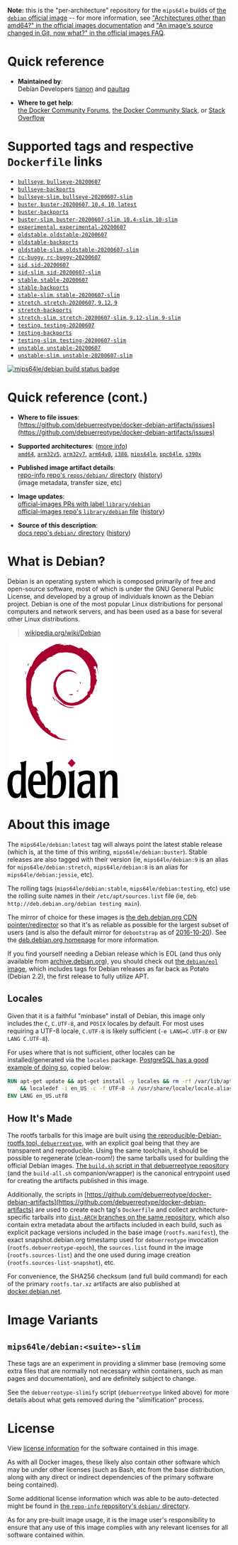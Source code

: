 <!--

********************************************************************************

WARNING:

    DO NOT EDIT "debian/README.md"

    IT IS AUTO-GENERATED

    (from the other files in "debian/" combined with a set of templates)

********************************************************************************

-->

**Note:** this is the "per-architecture" repository for the `mips64le` builds of [the `debian` official image](https://hub.docker.com/_/debian) -- for more information, see ["Architectures other than amd64?" in the official images documentation](https://github.com/docker-library/official-images#architectures-other-than-amd64) and ["An image's source changed in Git, now what?" in the official images FAQ](https://github.com/docker-library/faq#an-images-source-changed-in-git-now-what).

# Quick reference

-	**Maintained by**:  
	Debian Developers [tianon](https://qa.debian.org/developer.php?login=tianon) and [paultag](https://qa.debian.org/developer.php?login=paultag)

-	**Where to get help**:  
	[the Docker Community Forums](https://forums.docker.com/), [the Docker Community Slack](https://dockr.ly/slack), or [Stack Overflow](https://stackoverflow.com/search?tab=newest&q=docker)

# Supported tags and respective `Dockerfile` links

-	[`bullseye`, `bullseye-20200607`](https://github.com/debuerreotype/docker-debian-artifacts/blob/551b6d141ff8c6b765efca0a9644fb1212bf25a7/bullseye/Dockerfile)
-	[`bullseye-backports`](https://github.com/debuerreotype/docker-debian-artifacts/blob/551b6d141ff8c6b765efca0a9644fb1212bf25a7/bullseye/backports/Dockerfile)
-	[`bullseye-slim`, `bullseye-20200607-slim`](https://github.com/debuerreotype/docker-debian-artifacts/blob/551b6d141ff8c6b765efca0a9644fb1212bf25a7/bullseye/slim/Dockerfile)
-	[`buster`, `buster-20200607`, `10.4`, `10`, `latest`](https://github.com/debuerreotype/docker-debian-artifacts/blob/551b6d141ff8c6b765efca0a9644fb1212bf25a7/buster/Dockerfile)
-	[`buster-backports`](https://github.com/debuerreotype/docker-debian-artifacts/blob/551b6d141ff8c6b765efca0a9644fb1212bf25a7/buster/backports/Dockerfile)
-	[`buster-slim`, `buster-20200607-slim`, `10.4-slim`, `10-slim`](https://github.com/debuerreotype/docker-debian-artifacts/blob/551b6d141ff8c6b765efca0a9644fb1212bf25a7/buster/slim/Dockerfile)
-	[`experimental`, `experimental-20200607`](https://github.com/debuerreotype/docker-debian-artifacts/blob/551b6d141ff8c6b765efca0a9644fb1212bf25a7/experimental/Dockerfile)
-	[`oldstable`, `oldstable-20200607`](https://github.com/debuerreotype/docker-debian-artifacts/blob/551b6d141ff8c6b765efca0a9644fb1212bf25a7/oldstable/Dockerfile)
-	[`oldstable-backports`](https://github.com/debuerreotype/docker-debian-artifacts/blob/551b6d141ff8c6b765efca0a9644fb1212bf25a7/oldstable/backports/Dockerfile)
-	[`oldstable-slim`, `oldstable-20200607-slim`](https://github.com/debuerreotype/docker-debian-artifacts/blob/551b6d141ff8c6b765efca0a9644fb1212bf25a7/oldstable/slim/Dockerfile)
-	[`rc-buggy`, `rc-buggy-20200607`](https://github.com/debuerreotype/docker-debian-artifacts/blob/551b6d141ff8c6b765efca0a9644fb1212bf25a7/rc-buggy/Dockerfile)
-	[`sid`, `sid-20200607`](https://github.com/debuerreotype/docker-debian-artifacts/blob/551b6d141ff8c6b765efca0a9644fb1212bf25a7/sid/Dockerfile)
-	[`sid-slim`, `sid-20200607-slim`](https://github.com/debuerreotype/docker-debian-artifacts/blob/551b6d141ff8c6b765efca0a9644fb1212bf25a7/sid/slim/Dockerfile)
-	[`stable`, `stable-20200607`](https://github.com/debuerreotype/docker-debian-artifacts/blob/551b6d141ff8c6b765efca0a9644fb1212bf25a7/stable/Dockerfile)
-	[`stable-backports`](https://github.com/debuerreotype/docker-debian-artifacts/blob/551b6d141ff8c6b765efca0a9644fb1212bf25a7/stable/backports/Dockerfile)
-	[`stable-slim`, `stable-20200607-slim`](https://github.com/debuerreotype/docker-debian-artifacts/blob/551b6d141ff8c6b765efca0a9644fb1212bf25a7/stable/slim/Dockerfile)
-	[`stretch`, `stretch-20200607`, `9.12`, `9`](https://github.com/debuerreotype/docker-debian-artifacts/blob/551b6d141ff8c6b765efca0a9644fb1212bf25a7/stretch/Dockerfile)
-	[`stretch-backports`](https://github.com/debuerreotype/docker-debian-artifacts/blob/551b6d141ff8c6b765efca0a9644fb1212bf25a7/stretch/backports/Dockerfile)
-	[`stretch-slim`, `stretch-20200607-slim`, `9.12-slim`, `9-slim`](https://github.com/debuerreotype/docker-debian-artifacts/blob/551b6d141ff8c6b765efca0a9644fb1212bf25a7/stretch/slim/Dockerfile)
-	[`testing`, `testing-20200607`](https://github.com/debuerreotype/docker-debian-artifacts/blob/551b6d141ff8c6b765efca0a9644fb1212bf25a7/testing/Dockerfile)
-	[`testing-backports`](https://github.com/debuerreotype/docker-debian-artifacts/blob/551b6d141ff8c6b765efca0a9644fb1212bf25a7/testing/backports/Dockerfile)
-	[`testing-slim`, `testing-20200607-slim`](https://github.com/debuerreotype/docker-debian-artifacts/blob/551b6d141ff8c6b765efca0a9644fb1212bf25a7/testing/slim/Dockerfile)
-	[`unstable`, `unstable-20200607`](https://github.com/debuerreotype/docker-debian-artifacts/blob/551b6d141ff8c6b765efca0a9644fb1212bf25a7/unstable/Dockerfile)
-	[`unstable-slim`, `unstable-20200607-slim`](https://github.com/debuerreotype/docker-debian-artifacts/blob/551b6d141ff8c6b765efca0a9644fb1212bf25a7/unstable/slim/Dockerfile)

[![mips64le/debian build status badge](https://img.shields.io/jenkins/s/https/doi-janky.infosiftr.net/job/multiarch/job/mips64le/job/debian.svg?label=mips64le/debian%20%20build%20job)](https://doi-janky.infosiftr.net/job/multiarch/job/mips64le/job/debian/)

# Quick reference (cont.)

-	**Where to file issues**:  
	[https://github.com/debuerreotype/docker-debian-artifacts/issues](https://github.com/debuerreotype/docker-debian-artifacts/issues)

-	**Supported architectures**: ([more info](https://github.com/docker-library/official-images#architectures-other-than-amd64))  
	[`amd64`](https://hub.docker.com/r/amd64/debian/), [`arm32v5`](https://hub.docker.com/r/arm32v5/debian/), [`arm32v7`](https://hub.docker.com/r/arm32v7/debian/), [`arm64v8`](https://hub.docker.com/r/arm64v8/debian/), [`i386`](https://hub.docker.com/r/i386/debian/), [`mips64le`](https://hub.docker.com/r/mips64le/debian/), [`ppc64le`](https://hub.docker.com/r/ppc64le/debian/), [`s390x`](https://hub.docker.com/r/s390x/debian/)

-	**Published image artifact details**:  
	[repo-info repo's `repos/debian/` directory](https://github.com/docker-library/repo-info/blob/master/repos/debian) ([history](https://github.com/docker-library/repo-info/commits/master/repos/debian))  
	(image metadata, transfer size, etc)

-	**Image updates**:  
	[official-images PRs with label `library/debian`](https://github.com/docker-library/official-images/pulls?q=label%3Alibrary%2Fdebian)  
	[official-images repo's `library/debian` file](https://github.com/docker-library/official-images/blob/master/library/debian) ([history](https://github.com/docker-library/official-images/commits/master/library/debian))

-	**Source of this description**:  
	[docs repo's `debian/` directory](https://github.com/docker-library/docs/tree/master/debian) ([history](https://github.com/docker-library/docs/commits/master/debian))

# What is Debian?

Debian is an operating system which is composed primarily of free and open-source software, most of which is under the GNU General Public License, and developed by a group of individuals known as the Debian project. Debian is one of the most popular Linux distributions for personal computers and network servers, and has been used as a base for several other Linux distributions.

> [wikipedia.org/wiki/Debian](https://en.wikipedia.org/wiki/Debian)

![logo](https://raw.githubusercontent.com/docker-library/docs/b449be7df57e9ed9086bb5821bfb5d6cdc5d67a4/debian/logo.png)

# About this image

The `mips64le/debian:latest` tag will always point the latest stable release (which is, at the time of this writing, `mips64le/debian:buster`). Stable releases are also tagged with their version (ie, `mips64le/debian:9` is an alias for `mips64le/debian:stretch`, `mips64le/debian:8` is an alias for `mips64le/debian:jessie`, etc).

The rolling tags (`mips64le/debian:stable`, `mips64le/debian:testing`, etc) use the rolling suite names in their `/etc/apt/sources.list` file (ie, `deb http://deb.debian.org/debian testing main`).

The mirror of choice for these images is [the deb.debian.org CDN pointer/redirector](https://deb.debian.org) so that it's as reliable as possible for the largest subset of users (and is also the default mirror for `debootstrap` as of [2016-10-20](https://anonscm.debian.org/cgit/d-i/debootstrap.git/commit/?id=9e8bc60ad1ccf3a25ce7890526b70059f3e770de)). See the [deb.debian.org homepage](https://deb.debian.org) for more information.

If you find yourself needing a Debian release which is EOL (and thus only available from [archive.debian.org](http://archive.debian.org)), you should check out [the `debian/eol` image](https://hub.docker.com/r/debian/eol/), which includes tags for Debian releases as far back as Potato (Debian 2.2), the first release to fully utilize APT.

## Locales

Given that it is a faithful "minbase" install of Debian, this image only includes the `C`, `C.UTF-8`, and `POSIX` locales by default. For most uses requiring a UTF-8 locale, `C.UTF-8` is likely sufficient (`-e LANG=C.UTF-8` or `ENV LANG C.UTF-8`).

For uses where that is not sufficient, other locales can be installed/generated via the `locales` package. [PostgreSQL has a good example of doing so](https://github.com/docker-library/postgres/blob/69bc540ecfffecce72d49fa7e4a46680350037f9/9.6/Dockerfile#L21-L24), copied below:

```dockerfile
RUN apt-get update && apt-get install -y locales && rm -rf /var/lib/apt/lists/* \
	&& localedef -i en_US -c -f UTF-8 -A /usr/share/locale/locale.alias en_US.UTF-8
ENV LANG en_US.utf8
```

## How It's Made

The rootfs tarballs for this image are built using [the reproducible-Debian-rootfs tool, `debuerreotype`](https://github.com/debuerreotype/debuerreotype), with an explicit goal being that they are transparent and reproducible. Using the same toolchain, it should be possible to regenerate (clean-room!) the same tarballs used for building the official Debian images. [The `build.sh` script in that debuerreotype repository](https://github.com/debuerreotype/debuerreotype/blob/master/build.sh) (and the `build-all.sh` companion/wrapper) is the canonical entrypoint used for creating the artifacts published in this image.

Additionally, the scripts in [https://github.com/debuerreotype/docker-debian-artifacts](https://github.com/debuerreotype/docker-debian-artifacts) are used to create each tag's `Dockerfile` and collect architecture-specific tarballs into [`dist-ARCH` branches on the same repository](https://github.com/debuerreotype/docker-debian-artifacts/branches), which also contain extra metadata about the artifacts included in each build, such as explicit package versions included in the base image (`rootfs.manifest`), the exact snapshot.debian.org timestamp used for `debuerreotype` invocation (`rootfs.debuerreotype-epoch`), the `sources.list` found in the image (`rootfs.sources-list`) and the one used during image creation (`rootfs.sources-list-snapshot`), etc.

For convenience, the SHA256 checksum (and full build command) for each of the primary `rootfs.tar.xz` artifacts are also published at [docker.debian.net](https://docker.debian.net/).

# Image Variants

## `mips64le/debian:<suite>-slim`

These tags are an experiment in providing a slimmer base (removing some extra files that are normally not necessary within containers, such as man pages and documentation), and are definitely subject to change.

See the `debuerreotype-slimify` script (`debuerreotype` linked above) for more details about what gets removed during the "slimification" process.

# License

View [license information](https://www.debian.org/social_contract#guidelines) for the software contained in this image.

As with all Docker images, these likely also contain other software which may be under other licenses (such as Bash, etc from the base distribution, along with any direct or indirect dependencies of the primary software being contained).

Some additional license information which was able to be auto-detected might be found in [the `repo-info` repository's `debian/` directory](https://github.com/docker-library/repo-info/tree/master/repos/debian).

As for any pre-built image usage, it is the image user's responsibility to ensure that any use of this image complies with any relevant licenses for all software contained within.
